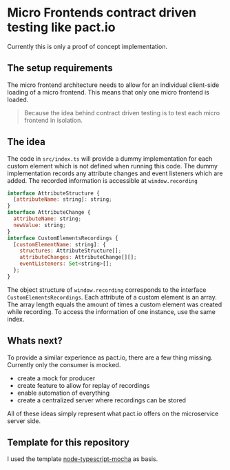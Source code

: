 # Micro Frontends contract driven testing like pact.io

Currently this is only a proof of concept implementation.

## The setup requirements

The micro frontend architecture needs to allow for an individual client-side loading of a micro frontend.
This means that only one micro frontend is loaded.

> Because the idea behind contract driven testing is to test each micro frontend in isolation.

## The idea

The code in `src/index.ts` will provide a dummy implementation for each custom element which is not defined when running this code.
The dummy implementation records any attribute changes and event listeners which are added.
The recorded information is accessible at `window.recording`

```js
interface AttributeStructure {
  [attributeName: string]: string;
}
interface AttributeChange {
  attributeName: string;
  newValue: string;
}
interface CustomElementsRecordings {
  [customElementName: string]: {
    structures: AttributeStructure[];
    attributeChanges: AttributeChange[][];
    eventListeners: Set<string>[];
  };
}
```

The object structure of `window.recording` corresponds to the interface `CustomElementsRecordings`.
Each attribute of a custom element is an array.
The array length equals the amount of times a custom element was created while recording.
To access the information of one instance, use the same index.

## Whats next?

To provide a similar experience as pact.io, there are a few thing missing.
Currently only the consumer is mocked.

- create a mock for producer
- create feature to allow for replay of recordings
- enable automation  of everything
- create a centralized server where recordings can be stored

All of these ideas simply represent what pact.io offers on the microservice server side.

## Template for this repository

I used the template [node-typescript-mocha](https://github.com/NicoVogel/node-typescript-mocha) as basis.